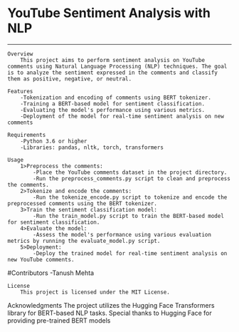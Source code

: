 # YouTube Sentiment Analysis with NLP
-------------------------------------

    Overview
        This project aims to perform sentiment analysis on YouTube comments using Natural Language Processing (NLP) techniques. The goal is to analyze the sentiment expressed in the comments and classify them as positive, negative, or neutral.
    
    Features
        -Tokenization and encoding of comments using BERT tokenizer.
        -Training a BERT-based model for sentiment classification.
        -Evaluating the model's performance using various metrics.
        -Deployment of the model for real-time sentiment analysis on new comments

    Requirements
        -Python 3.6 or higher
        -Libraries: pandas, nltk, torch, transformers

    Usage
        1>Preprocess the comments:
            -Place the YouTube comments dataset in the project directory.
            -Run the preprocess_comments.py script to clean and preprocess the comments.
        2>Tokenize and encode the comments:
            -Run the tokenize_encode.py script to tokenize and encode the preprocessed comments using the BERT tokenizer.
        3>Train the sentiment classification model:
            -Run the train_model.py script to train the BERT-based model for sentiment classification.
        4>Evaluate the model:
            -Assess the model's performance using various evaluation metrics by running the evaluate_model.py script.
        5>Deployment:
            -Deploy the trained model for real-time sentiment analysis on new YouTube comments.

#Contributors
-Tanush Mehta

    License
        This project is licensed under the MIT License.

Acknowledgments
    The project utilizes the Hugging Face Transformers library for BERT-based NLP tasks.
    Special thanks to Hugging Face for providing pre-trained BERT models